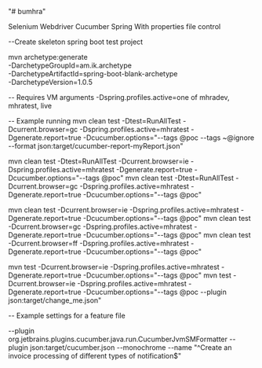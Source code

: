 "# bumhra"

Selenium Webdriver
Cucumber
Spring
With properties file control

--Create skeleton spring boot test project

mvn archetype:generate\
 -DarchetypeGroupId=am.ik.archetype\
 -DarchetypeArtifactId=spring-boot-blank-archetype\
 -DarchetypeVersion=1.0.5

 -- Requires VM arguments
 -Dspring.profiles.active=one of mhradev, mhratest, live

 -- Example running
mvn clean test -Dtest=RunAllTest -Dcurrent.browser=gc -Dspring.profiles.active=mhratest -Dgenerate.report=true -Dcucumber.options="--tags @poc --tags ~@ignore --format json:target/cucumber-report-myReport.json"

mvn clean test -Dtest=RunAllTest -Dcurrent.browser=ie -Dspring.profiles.active=mhratest -Dgenerate.report=true -Dcucumber.options="--tags @poc"
mvn clean test -Dtest=RunAllTest -Dcurrent.browser=gc -Dspring.profiles.active=mhratest -Dgenerate.report=true -Dcucumber.options="--tags @poc"

mvn clean test -Dcurrent.browser=ie -Dspring.profiles.active=mhratest -Dgenerate.report=true -Dcucumber.options="--tags @poc"
mvn clean test -Dcurrent.browser=gc -Dspring.profiles.active=mhratest -Dgenerate.report=true -Dcucumber.options="--tags @poc"
mvn clean test -Dcurrent.browser=ff -Dspring.profiles.active=mhratest -Dgenerate.report=true -Dcucumber.options="--tags @poc"

mvn test -Dcurrent.browser=ie -Dspring.profiles.active=mhratest -Dgenerate.report=true -Dcucumber.options="--tags @poc"
mvn test -Dcurrent.browser=ie -Dspring.profiles.active=mhratest -Dgenerate.report=true -Dcucumber.options="--tags @poc --plugin json:target/change_me.json"

-- Example settings for a feature file

--plugin
org.jetbrains.plugins.cucumber.java.run.CucumberJvmSMFormatter
--plugin
json:target/cucumber.json
--monochrome
--name
"^Create an invoice processing of different types of notification$"